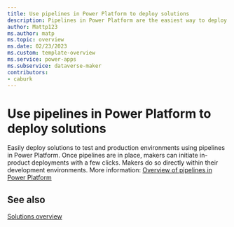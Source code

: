 ```yaml
---
title: Use pipelines in Power Platform to deploy solutions
description: Pipelines in Power Platform are the easiest way to deploy solutions. 
author: Mattp123
ms.author: matp
ms.topic: overview
ms.date: 02/23/2023
ms.custom: template-overview
ms.service: power-apps
ms.subservice: dataverse-maker
contributors:
- caburk
---
```

# Use pipelines in Power Platform to deploy solutions

Easily deploy solutions to test and production environments using pipelines in Power Platform. Once pipelines are in place, makers can initiate in-product deployments with a few clicks. Makers do so directly within their development environments. More information: [Overview of pipelines in Power Platform](/power-platform/alm/pipelines)

## See also

[Solutions overview](solutions-overview.md)